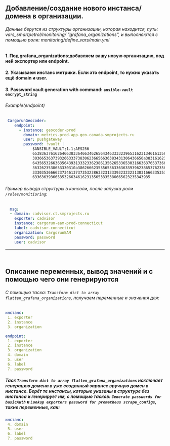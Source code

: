 
## Добавление/создание нового инстанса/домена в организации.


###### _Данные берутся из структуры организации, которая находится, путь: vars_smartpetrol/monitoring/ "grafana_organizations", и выполняются c помощью роли: monitoring/define_vars/main.yml_




#### 1. Под grafana_organizations:добавляем вашу новую организацию, под ней экспортер или endpoint.

#### 2. Указываем инстанс метрики. Если это endpoint, то нужно указать ещё domain и user.

#### 3. Password vault generation with command: `ansible-vault encrypt_string`



###### _Example(endpoint)_

``` yaml
 CargorunGeocoder:
    endpoint:
      - instance: geocoder-prod
        domain: metrics.prod.app.geo.canada.smprojects.ru
        user: pushgateway
        password: !vault |
            $ANSIBLE_VAULT;1.1;AES256
            65383637616264663833646634626564346333323965316231346161356338383932366534653237
            3036653637393266333738306236656636383431306436650a383161623735633066396165623162
            64356532663635643931333233623861356265336530316636376537366438313263303538366661
            3632623530653330310a386266623535653633636339396238653762356663306565626338366239
            33303536666237346137373532386332313339323232313831666335353838306636643363656266
            6336363936653532663461623135653335386665623235343935
```
            
            
 

###### _Пример вывода структуры в консоли, после запуска роли `/roles/monitioring`:_
```yaml
  msg:
  - domain: cadvisor.ct.smprojects.ru
    exporter: cadvisor
    instance: cargorun-eam-prod-connecticut
    label: cadvisor-connecticut
    organization: CargorunEAM
    password: password
    user: cadvisor
```
---
`` ``
## Описание переменных, вывод значений и с помощью чего они генерируются

###### _С помощью таска: `Transform dict to array flatten_grafana_organizations`, получаем переменные и значения для:_
```yaml
инстанс:
 1. exporter 
 2. instance
 3. organization
````
```yaml
endpoint:
 1. exporter 
 2. instance
 3. organization
 4. domain 
 5. user
 6. label
 7. password
```
##### _Таск `Transform dict to array flatten_grafana_organizations` исключает генерацию домена в уже созданный заранее вручную домен в инстансе. Берёт те инстансы, которые указаны в структуре без инстанса и генерирует им, с помощью тасков: `Generate passwords for basicAuth` и `Lookup exporters password for prometheus scrape_configs`, такие переменные, как:_
```yaml
инстанс:
 4. domain 
 5. user
 6. label
 7. password
```
